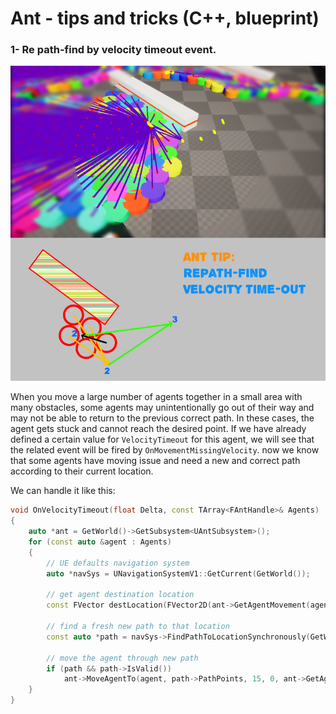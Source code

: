 # Ant - tips and tricks (C++, blueprint)
### 1- Re path-find by velocity timeout event.
![repathfind](https://github.com/LazyMarmotGames/AntDocument/blob/main/Assets/repathfind.jpg)

When you move a large number of agents together in a small area with many obstacles, some agents may unintentionally go out of their way and may not be able to return to the previous correct path. In these cases, the agent gets stuck and cannot reach the desired point. If we have already defined a certain value for `VelocityTimeout` for this agent, we will see that the related event will be fired by `OnMovementMissingVelocity`. now we know that some agents have moving issue and need a new and correct path according to their current location.

We can handle it like this:
```cpp
void OnVelocityTimeout(float Delta, const TArray<FAntHandle>& Agents)
{
	auto *ant = GetWorld()->GetSubsystem<UAntSubsystem>();
	for (const auto &agent : Agents)
	{
		// UE defaults navigation system
		auto *navSys = UNavigationSystemV1::GetCurrent(GetWorld());

		// get agent destination location
		const FVector destLocation(FVector2D(ant->GetAgentMovement(agent).GetTargetLocation()), 0);

		// find a fresh new path to that location
		const auto *path = navSys->FindPathToLocationSynchronously(GetWorld(), FVector(ant->GetAgentData(agent).GetLocationLerped()), destLocation);

		// move the agent through new path
		if (path && path->IsValid())
			ant->MoveAgentTo(agent, path->PathPoints, 15, 0, ant->GetAgentData(agent).GetRadius() * 1.5f, 0, 8000);
	}
}
```
